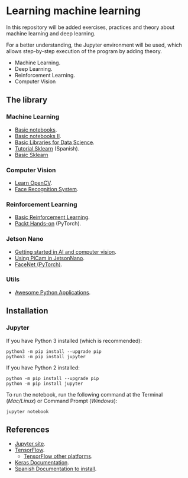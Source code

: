 # Learning machine learning

In this repository will be added exercises, practices and theory about machine learning and deep learning.

For a better understanding, the Jupyter environment will be used, which allows step-by-step execution of the program by adding theory.

- Machine Learning.
- Deep Learning.
- Reinforcement Learning.
- Computer Vision

## The library

### Machine Learning

- [Basic notebooks](https://github.com/correaleyval/ML-Notebooks).
- [Basic notebooks II](https://github.com/masinoa/machine_learning).
- [Basic Libraries for Data Science](https://jakevdp.github.io/PythonDataScienceHandbook/).
- [Tutorial Sklearn](https://github.com/pagutierrez/tutorial-sklearn) (Spanish).
- [Basic Sklearn](https://github.com/jakevdp/sklearn_tutorial/tree/master/notebooks)

### Computer Vision

- [Learn OpenCV](https://github.com/spmallick/learnopencv).
- [Face Recognition System](https://machinelearningmastery.com/how-to-develop-a-face-recognition-system-using-facenet-in-keras-and-an-svm-classifier/).

### Reinforcement Learning

- [Basic Reinforcement Learning](https://github.com/vmayoral/basic_reinforcement_learning).
- [Packt Hands-on](https://github.com/PacktPublishing/Hands-On-Reinforcement-Learning-with-Python) (PyTorch).

### Jetson Nano
- [Getting started in AI and computer vision](https://towardsdatascience.com/getting-started-in-ai-and-computer-vision-with-nvidia-jetson-nano-df2cacbd291c).
- [Using PiCam in JetsonNano](https://www.jetsonhacks.com/2019/04/02/jetson-nano-raspberry-pi-camera/).
- [FaceNet (PyTorch)](https://github.com/timesler/facenet-pytorch).

### Utils

- [Awesome Python Applications](https://github.com/mahmoud/awesome-python-applications).

## Installation

### Jupyter

If you have Python 3 installed (which is recommended):

```
python3 -m pip install --upgrade pip
python3 -m pip install jupyter
```

If you have Python 2 installed:

```
python -m pip install --upgrade pip
python -m pip install jupyter
```

To run the notebook, run the following command at the Terminal (*Mac/Linux*) or Command Prompt (*Windows*):

```
jupyter notebook
```

## References

- [Jupyter site](http://jupyter.org/install).
- [TensorFlow](https://www.tensorflow.org/install/install_linux).
  - [TensorFlow other platforms](https://www.tensorflow.org/install/).
- [Keras Documentation](https://keras.io/#installation).
- [Spanish Documentation to install](https://medium.com/@msantana.castolo/guia-de-instalaci%C3%B3n-de-keras-con-tensorflow-5f2dab1a3b5f).
